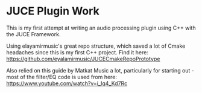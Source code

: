# JUCE Plugin Work

This is my first attempt at writing an audio processing plugin using C++ with the JUCE Framework.

Using elayamirmusic's great repo structure, which saved a lot of Cmake headaches since this is my first C++ project. 
Find it here: https://github.com/eyalamirmusic/JUCECmakeRepoPrototype

Also relied on this guide by Matkat Music a lot, particularly for starting out - most of the filter/EQ code is used from here: https://www.youtube.com/watch?v=i_Iq4_Kd7Rc
